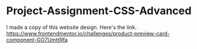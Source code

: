 # Project-Assignment-CSS-Advanced
I made a copy of this website design. Here's the link.
https://www.frontendmentor.io/challenges/product-preview-card-component-GO7UmttRfa
